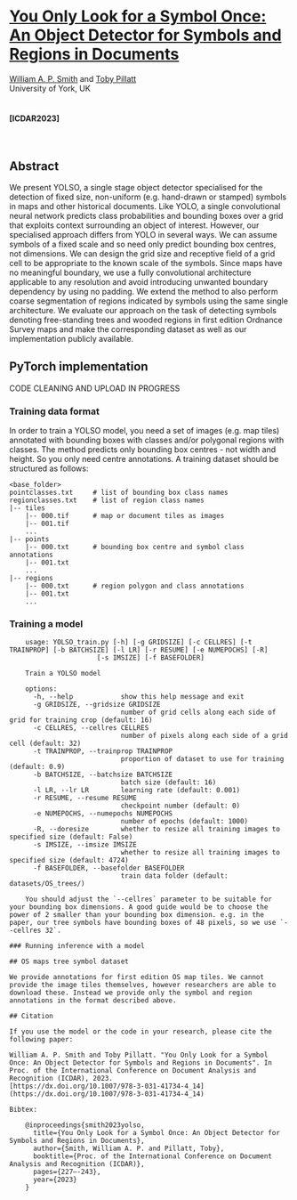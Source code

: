 # [You Only Look for a Symbol Once: An Object Detector for Symbols and Regions in Documents](https://eprints.whiterose.ac.uk/198859/1/_ICDAR_YOLSO.pdf)

 [William A. P. Smith](https://www-users.cs.york.ac.uk/wsmith) and [Toby Pillatt](https://www.york.ac.uk/archaeology/people/toby-pillatt)
 <br/>
 University of York, UK
 <br/>
 <br/>
#### [ICDAR2023]

<br/>

## Abstract

We present YOLSO, a single stage object detector specialised for the detection of fixed size, non-uniform (e.g. hand-drawn or stamped) symbols in maps and other historical documents. Like YOLO, a single convolutional neural network predicts class probabilities and bounding boxes over a grid that exploits context surrounding an object of interest. However, our specialised approach differs from YOLO in several ways. We can assume symbols of a fixed scale and so need only predict bounding box centres, not dimensions. We can design the grid size and receptive field of a grid cell to be appropriate to the known scale of the symbols. Since maps have no meaningful boundary, we use a fully convolutional architecture applicable to any resolution and avoid introducing unwanted boundary dependency by using no padding. We extend the method to also perform coarse segmentation of regions indicated by symbols using the same single architecture. We evaluate our approach on the task of detecting symbols denoting free-standing trees and wooded regions in first edition Ordnance Survey maps and make the corresponding dataset as well as our implementation publicly available.

## PyTorch implementation

CODE CLEANING AND UPLOAD IN PROGRESS

### Training data format

In order to train a YOLSO model, you need a set of images (e.g. map tiles) annotated with bounding boxes with classes and/or polygonal regions with classes. The method predicts only bounding box centres - not width and height. So you only need centre annotations. A training dataset should be structured as follows:

    <base_folder>
    pointclasses.txt     # list of bounding box class names
    regionclasses.txt    # list of region class names
    |-- tiles
        |-- 000.tif      # map or document tiles as images
        |-- 001.tif
        ...
    |-- points
        |-- 000.txt      # bounding box centre and symbol class annotations
        |-- 001.txt
        ...
    |-- regions
        |-- 000.txt      # region polygon and class annotations
        |-- 001.txt
        ...


### Training a model

```
    usage: YOLSO_train.py [-h] [-g GRIDSIZE] [-c CELLRES] [-t TRAINPROP] [-b BATCHSIZE] [-l LR] [-r RESUME] [-e NUMEPOCHS] [-R]
                      [-s IMSIZE] [-f BASEFOLDER]

    Train a YOLSO model
    
    options:
      -h, --help            show this help message and exit
      -g GRIDSIZE, --gridsize GRIDSIZE
                            number of grid cells along each side of grid for training crop (default: 16)
      -c CELLRES, --cellres CELLRES
                            number of pixels along each side of a grid cell (default: 32)
      -t TRAINPROP, --trainprop TRAINPROP
                            proportion of dataset to use for training (default: 0.9)
      -b BATCHSIZE, --batchsize BATCHSIZE
                            batch size (default: 16)
      -l LR, --lr LR        learning rate (default: 0.001)
      -r RESUME, --resume RESUME
                            checkpoint number (default: 0)
      -e NUMEPOCHS, --numepochs NUMEPOCHS
                            number of epochs (default: 1000)
      -R, --doresize        whether to resize all training images to specified size (default: False)
      -s IMSIZE, --imsize IMSIZE
                            whether to resize all training images to specified size (default: 4724)
      -f BASEFOLDER, --basefolder BASEFOLDER
                            train data folder (default: datasets/OS_trees/)
    
    You should adjust the `--cellres` parameter to be suitable for your bounding box dimensions. A good guide would be to choose the power of 2 smaller than your bounding box dimension. e.g. in the paper, our tree symbols have bounding boxes of 48 pixels, so we use `--cellres 32`.

### Running inference with a model

## OS maps tree symbol dataset

We provide annotations for first edition OS map tiles. We cannot provide the image tiles themselves, however researchers are able to download these. Instead we provide only the symbol and region annotations in the format described above.

## Citation

If you use the model or the code in your research, please cite the following paper:

William A. P. Smith and Toby Pillatt. "You Only Look for a Symbol Once: An Object Detector for Symbols and Regions in Documents". In Proc. of the International Conference on Document Analysis and Recognition (ICDAR), 2023.
[https://dx.doi.org/10.1007/978-3-031-41734-4_14](https://dx.doi.org/10.1007/978-3-031-41734-4_14)

Bibtex:

    @inproceedings{smith2023yolso,
      title={You Only Look for a Symbol Once: An Object Detector for Symbols and Regions in Documents},
      author={Smith, William A. P. and Pillatt, Toby},
      booktitle={Proc. of the International Conference on Document Analysis and Recognition (ICDAR)},
      pages={227–-243},
      year={2023}
    }
